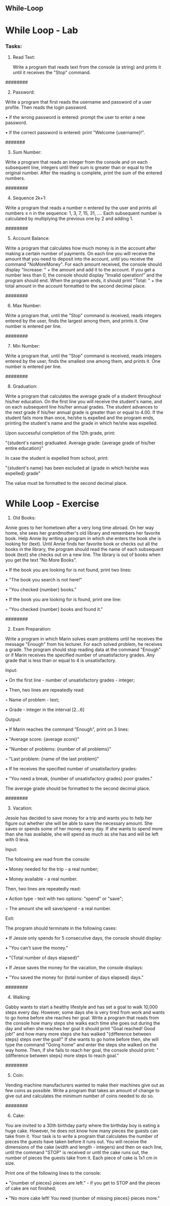 ## While-Loop

# While Loop - Lab

### Tasks:

01. Read Text:

    Write a program that reads text from the console (a string) and prints it until it receives the "Stop" command.

########

02. Password:

   Write a program that first reads the username and password of a user profile. Then reads the login password.
   
• if the wrong password is entered: prompt the user to enter a new password.

• if the correct password is entered: print "Welcome {username}!".

#######

03. Sum Number:

   Write a program that reads an integer from the console and on each subsequent line, integers until their sum is greater than or equal to the original number. After the reading is complete, print the sum of the entered numbers.

########

04. Sequence 2k+1:

Write a program that reads a number n entered by the user and prints all numbers ≤ n in the sequence: 1, 3, 7, 15, 31, …. Each subsequent number is calculated by multiplying the previous one by 2 and adding 1.

########

05. Account Balance:

Write a program that calculates how much money is in the account after making a certain number of payments. On each line you will receive the amount that you need to deposit into the account, until you receive the command "NoMoreMoney". For each amount received, the console should display "Increase: " + the amount and add it to the account. If you get a number less than 0, the console should display "Invalid operation!" and the program should end. When the program ends, it should print "Total: " + the total amount in the account formatted to the second decimal place.

########

06. Max Number:

Write a program that, until the "Stop" command is received, reads integers entered by the user, finds the largest among them, and prints it. One number is entered per line.

########

07. Min Number:

Write a program that, until the "Stop" command is received, reads integers entered by the user, finds the smallest one among them, and prints it. One number is entered per line.

########

08. Graduation:

Write a program that calculates the average grade of a student throughout his/her education. On the first line you will receive the student's name, and on each subsequent line his/her annual grades. The student advances to the next grade if his/her annual grade is greater than or equal to 4.00. If the student fails more than once, he/she is expelled and the program ends, printing the student's name and the grade in which he/she was expelled.

Upon successful completion of the 12th grade, print:

"{student's name} graduated. Average grade: {average grade of his/her entire education}"

In case the student is expelled from school, print:

"{student's name} has been excluded at {grade in which he/she was expelled} grade"

The value must be formatted to the second decimal place.


# While Loop - Exercise

01. Old Books:

Annie goes to her hometown after a very long time abroad. On her way home, she sees her grandmother's old library and remembers her favorite book. Help Annie by writing a program in which she enters the book she is looking for (text). Until Annie finds her favorite book or checks out all the books in the library, the program should read the name of each subsequent book (text) she checks out on a new line. 
The library is out of books when you get the text "No More Books".

• If the book you are looking for is not found, print two lines:

• "The book you search is not here!"

• "You checked {number} books."

• If the book you are looking for is found, print one line:

◦ "You checked {number} books and found it."

########

02. Exam Preparation:

Write a program in which Marin solves exam problems until he receives the message "Enough" from his lecturer. For each solved problem, he receives a grade. The program should stop reading data at the command "Enough" or if Marin receives the specified number of unsatisfactory grades. Any grade that is less than or equal to 4 is unsatisfactory.

Input:

• On the first line - number of unsatisfactory grades - integer;

• Then, two lines are repeatedly read:

◦ Name of problem - text;

• Grade - integer in the interval [2…6]

Output:

• If Marin reaches the command "Enough", print on 3 lines:

• "Average score: {average score}"

• "Number of problems: {number of all problems}"

◦ "Last problem: {name of the last problem}"

• If he receives the specified number of unsatisfactory grades:

• "You need a break, {number of unsatisfactory grades} poor grades."

The average grade should be formatted to the second decimal place.

  ########

03. Vacation:

   Jessie has decided to save money for a trip and wants you to help her figure out whether she will be able to save the necessary amount. She saves or spends some of her money every day. If she wants to spend more than she has available, she will spend as much as she has and will be left with 0 leva.
   
Input:

The following are read from the console:

• Money needed for the trip - a real number;

• Money available - a real number.

Then, two lines are repeatedly read:

• Action type - text with two options: "spend" or "save";

◦ The amount she will save/spend - a real number.

Exit:

The program should terminate in the following cases:

• If Jessie only spends for 5 consecutive days, the console should display:

• "You can't save the money."

• "{Total number of days elapsed}"

• If Jesse saves the money for the vacation, the console displays:

• "You saved the money for {total number of days elapsed} days."

########

04. Walking:

Gabby wants to start a healthy lifestyle and has set a goal to walk 10,000 steps every day. However, some days she is very tired from work and wants to go home before she reaches her goal. Write a program that reads from the console how many steps she walks each time she goes out during the day and when she reaches her goal it should print "Goal reached! Good job!" and how many more steps she has walked "{difference between steps} steps over the goal!"
If she wants to go home before then, she will type the command "Going home" and enter the steps she walked on the way home. Then, if she fails to reach her goal, the console should print: "{difference between steps} more steps to reach goal."

########

05. Coin:

Vending machine manufacturers wanted to make their machines give out as few coins as possible. Write a program that takes an amount of change to give out and calculates the minimum number of coins needed to do so.

########

06. Cake:

You are invited to a 30th birthday party where the birthday boy is eating a huge cake. However, he does not know how many pieces the guests can take from it. Your task is to write a program that calculates the number of pieces the guests have taken before it runs out. You will receive the dimensions of the cake (width and length - integers) and then on each line, until the command "STOP" is received or until the cake runs out, the number of pieces the guests take from it. Each piece of cake is 1x1 cm in size.

Print one of the following lines to the console:

• "{number of pieces} pieces are left." - if you get to STOP and the pieces of cake are not finished;

• "No more cake left! You need {number of missing pieces} pieces more."

